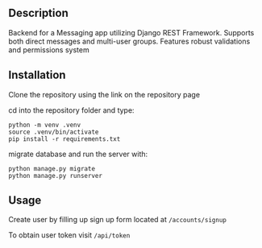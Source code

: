 ## Description

Backend for a Messaging app utilizing Django REST Framework. Supports both direct messages and multi-user groups. Features robust validations and permissions system

## Installation
Clone the repository using the link on the repository page

cd into the repository folder and type:
```
python -m venv .venv
source .venv/bin/activate
pip install -r requirements.txt
```
migrate database and run the server with:
```
python manage.py migrate
python manage.py runserver
```

## Usage
Create user by filling up sign up form located at `/accounts/signup`

To obtain user token visit `/api/token`
